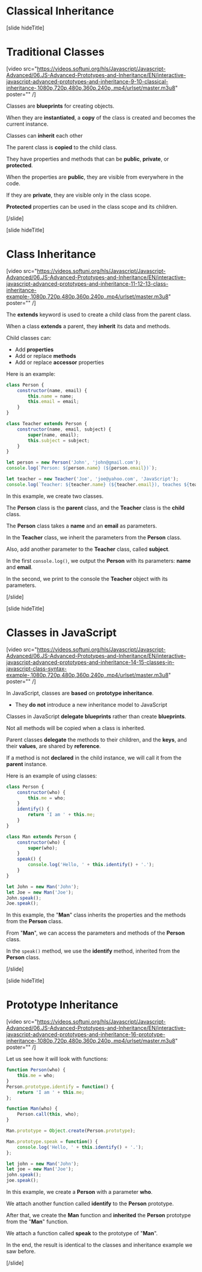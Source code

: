 # Classical Inheritance

[slide hideTitle]

# Traditional Classes

[video src="https://videos.softuni.org/hls/Javascript/Javascript-Advanced/06.JS-Advanced-Prototypes-and-Inheritance/EN/interactive-javascript-advanced-prototypes-and-inheritance-9-10-classical-inheritance-,1080p,720p,480p,360p,240p,.mp4/urlset/master.m3u8" poster="" /]

Classes are **blueprints** for creating objects.

When they are **instantiated**, a **copy** of the class is created and becomes the current instance. 

Classes can **inherit** each other 

The parent class is **copied** to the child class.

They have properties and methods that can be **public**, **private**, or **protected**.

When the properties are **public**, they are visible from everywhere in the code.

If they are **private**, they are visible only in the class scope.

**Protected** properties can be used in the class scope and its children.

[/slide]

[slide hideTitle]

# Class Inheritance

[video src="https://videos.softuni.org/hls/Javascript/Javascript-Advanced/06.JS-Advanced-Prototypes-and-Inheritance/EN/interactive-javascript-advanced-prototypes-and-inheritance-11-12-13-class-inheritance-example-,1080p,720p,480p,360p,240p,.mp4/urlset/master.m3u8" poster="" /]

The **extends** keyword is used to create a child class from the parent class.

When a class **extends** a parent, they **inherit** its data and methods.

Child classes can:

- Add **properties**
- Add or replace **methods**
- Add or replace **accessor** properties

Here is an example:

```js live
class Person {
    constructor(name, email) {
        this.name = name;
        this.email = email;
    }
}

class Teacher extends Person {
    constructor(name, email, subject) {
        super(name, email);
        this.subject = subject;
    }
}

let person = new Person('John', 'john@gmail.com');
console.log(`Person: ${person.name} (${person.email})`);

let teacher = new Teacher('Joe', 'joe@yahoo.com', 'JavaScript');
console.log(`Teacher: ${teacher.name} (${teacher.email}), teaches ${teacher.subject}`);
```

In this example, we create two classes. 

The **Person** class is the **parent** class, and the **Teacher** class is the **child** class. 

The **Person** class takes a **name** and an **email** as parameters.

In the **Teacher** class, we inherit the parameters from the **Person** class. 

Also, add another parameter to the **Teacher** class, called **subject**. 

In the first `console.log()`, we output the **Person** with its parameters: **name** and **email**.

In the second, we print to the console the **Teacher** object with its parameters.

[/slide]

[slide hideTitle]

# Classes in JavaScript

[video src="https://videos.softuni.org/hls/Javascript/Javascript-Advanced/06.JS-Advanced-Prototypes-and-Inheritance/EN/interactive-javascript-advanced-prototypes-and-inheritance-14-15-classes-in-javascript-class-syntax-example-,1080p,720p,480p,360p,240p,.mp4/urlset/master.m3u8" poster="" /]

In JavaScript, classes are **based** on **prototype inheritance**.

- They **do** **not** introduce a new inheritance model to JavaScript

Classes in JavaScript **delegate** **blueprints** rather than create **blueprints**.

Not all methods will be copied when a class is inherited.  

Parent classes **delegate** the methods to their children, and the **keys**, and their **values**, are shared by **reference**.

If a method is not **declared** in the child instance, we will call it from the **parent** instance. 

Here is an example of using classes:


```js live
class Person {
    constructor(who) {
        this.me = who;
    }
    identify() {
        return 'I am ' + this.me;
    }
}

class Man extends Person {
    constructor(who) {
        super(who);
    }
    speak() {
        console.log('Hello, ' + this.identify() + '.');
    }
}

let John = new Man('John');
let Joe = new Man('Joe');
John.speak();
Joe.speak();
```

In this example, the "**Man**" class inherits the properties and the methods from the **Person** class.

From "**Man**", we can access the parameters and methods of the **Person** class. 

In the `speak()` method, we use the **identify** method, inherited from the **Person** class.

[/slide]


[slide hideTitle]

# Prototype Inheritance

[video src="https://videos.softuni.org/hls/Javascript/Javascript-Advanced/06.JS-Advanced-Prototypes-and-Inheritance/EN/interactive-javascript-advanced-prototypes-and-inheritance-16-prototype-inheritance-,1080p,720p,480p,360p,240p,.mp4/urlset/master.m3u8" poster="" /]

Let us see how it will look with functions:

```js live
function Person(who) {
    this.me = who;
}
Person.prototype.identify = function() {
    return 'I am ' + this.me;
};

function Man(who) {
    Person.call(this, who);
}

Man.prototype = Object.create(Person.prototype);

Man.prototype.speak = function() {
    console.log('Hello, ' + this.identify() + '.');
};

let john = new Man('John');
let joe = new Man('Joe');
john.speak();
joe.speak();
```

In this example, we create a **Person** with a parameter **who**. 

We attach another function called **identify** to the **Person** prototype. 

After that, we create the **Man** function and **inherited** the **Person** prototype from the "**Man**" function. 

We attach a function called **speak** to the prototype of "**Man**".

In the end, the result is identical to the classes and inheritance example we saw before.

[/slide]
